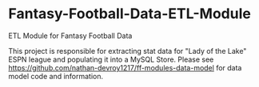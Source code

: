# Fantasy-Football-Data-ETL-Module
ETL Module for Fantasy Football Data

This project is responsible for extracting stat data for "Lady of the Lake" ESPN league and populating it into a MySQL Store.
Please see https://github.com/nathan-devroy1217/ff-modules-data-model for data model code and information.
